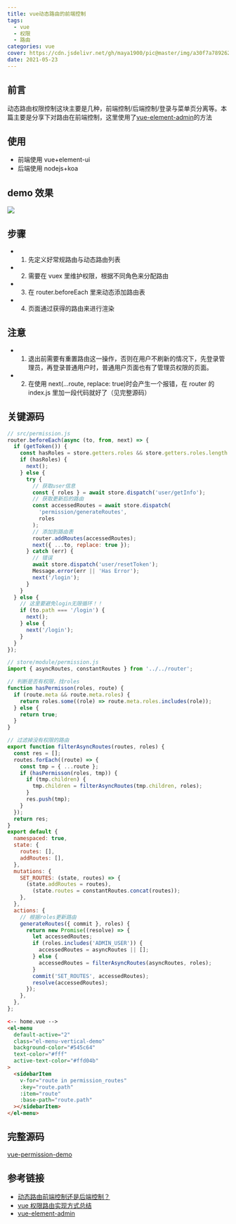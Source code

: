 ```yaml
---
title: vue动态路由的前端控制
tags:
  - vue
  - 权限
  - 路由
categories: vue
cover: https://cdn.jsdelivr.net/gh/maya1900/pic@master/img/a30f7a789262dcddce8a5de3a9036309.png
date: 2021-05-23
---
```


## 前言

动态路由权限控制这块主要是几种，前端控制/后端控制/登录与菜单页分离等。本篇主要是分享下对路由在前端控制，这里使用了[vue-element-admin](https://github1s.com/PanJiaChen/vue-element-admin)的方法

## 使用

- 前端使用 vue+element-ui
- 后端使用 nodejs+koa

## demo 效果

![](https://cdn.jsdelivr.net/gh/maya1900/pic@master/img/gif-2021-05-23.gif)

## 步骤

- 1. 先定义好常规路由与动态路由列表
- 2. 需要在 vuex 里维护权限，根据不同角色来分配路由
- 3. 在 router.beforeEach 里来动态添加路由表
- 4. 页面通过获得的路由来进行渲染

## 注意

- 1. 退出前需要有重置路由这一操作，否则在用户不刷新的情况下，先登录管理员，再登录普通用户时，普通用户页面也有了管理员权限的页面。
- 2. 在使用 next(...route, replace: true)时会产生一个报错，在 router 的 index.js 里加一段代码就好了（见完整源码）

## 关键源码

```javascript
// src/permission.js
router.beforeEach(async (to, from, next) => {
  if (getToken()) {
    const hasRoles = store.getters.roles && store.getters.roles.length > 0;
    if (hasRoles) {
      next();
    } else {
      try {
        // 获取user信息
        const { roles } = await store.dispatch('user/getInfo');
        // 获取更新后的路由
        const accessedRoutes = await store.dispatch(
          'permission/generateRoutes',
          roles
        );
        // 添加到路由表
        router.addRoutes(accessedRoutes);
        next({ ...to, replace: true });
      } catch (err) {
        // 错误
        await store.dispatch('user/resetToken');
        Message.error(err || 'Has Error');
        next('/login');
      }
    }
  } else {
    // 这里要避免login无限循环！！
    if (to.path === '/login') {
      next();
    } else {
      next('/login');
    }
  }
});
```

```javascript
// store/module/permission.js
import { asyncRoutes, constantRoutes } from '../../router';

// 判断是否有权限，找roles
function hasPermisson(roles, route) {
  if (route.meta && route.meta.roles) {
    return roles.some((role) => route.meta.roles.includes(role));
  } else {
    return true;
  }
}

// 过滤掉没有权限的路由
export function filterAsyncRoutes(routes, roles) {
  const res = [];
  routes.forEach((route) => {
    const tmp = { ...route };
    if (hasPermisson(roles, tmp)) {
      if (tmp.children) {
        tmp.children = filterAsyncRoutes(tmp.children, roles);
      }
      res.push(tmp);
    }
  });
  return res;
}
export default {
  namespaced: true,
  state: {
    routes: [],
    addRoutes: [],
  },
  mutations: {
    SET_ROUTES: (state, routes) => {
      (state.addRoutes = routes),
        (state.routes = constantRoutes.concat(routes));
    },
  },
  actions: {
    // 根据roles更新路由
    generateRoutes({ commit }, roles) {
      return new Promise((resolve) => {
        let accessedRoutes;
        if (roles.includes('ADMIN_USER')) {
          accessedRoutes = asyncRoutes || [];
        } else {
          accessedRoutes = filterAsyncRoutes(asyncRoutes, roles);
        }
        commit('SET_ROUTES', accessedRoutes);
        resolve(accessedRoutes);
      });
    },
  },
};
```

```html
<-- home.vue -->
<el-menu
  default-active="2"
  class="el-menu-vertical-demo"
  background-color="#545c64"
  text-color="#fff"
  active-text-color="#ffd04b"
>
  <sidebarItem
    v-for="route in permission_routes"
    :key="route.path"
    :item="route"
    :base-path="route.path"
  ></sidebarItem>
</el-menu>
```

## 完整源码

[vue-permission-demo](https://github.com/maya1900/vue-permission-demo)

## 参考链接

- [动态路由前端控制还是后端控制？](https://juejin.cn/post/6844904145267195917#heading-13)
- [vue 权限路由实现方式总结](https://juejin.cn/post/6844903648057622536#heading-7)
- [vue-element-admin](https://github1s.com/PanJiaChen/vue-element-admin)
